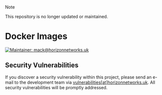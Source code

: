 > [!NOTE]
> This repository is no longer updated or maintained.

# Docker Images
[![](https://img.shields.io/badge/maintainer-mack@horizonnetworks.uk-brightgreen.svg?colorA=3c3c3c&colorB=0250BC&style=flat-square "Maintainer: mack@horizonnetworks.uk")](mailto:mack@horizonnetworks.uk)

## Security Vulnerabilities
If you discover a security vulnerability within this project, please send an e-mail to the development team via [vulnerabilities[at]horizonnetworks.uk](mailto:vulnerabilities@horizonnetworks.uk). All security vulnerabilities will be promptly addressed.
